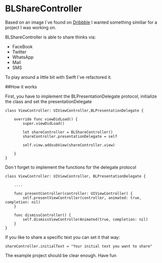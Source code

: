 BLShareController
=================

Based on an image I´ve found on [Dribbble](https://dribbble.com/shots/1708543-Share-Screen-IOS) I wanted something similiar for a project I was working on.
 
BLShareController is able to share thinks via:

* FaceBook
* Twitter
* WhatsApp
* Mail
* SMS


To play around a little bit with Swift I´ve refactored it. 


##How it works

First, you have to implement the BLPresentationDelegate protocol, initialize the class and set the presentationDelegate

```
class ViewController: UIViewController,BLPresentationDelegate {
	
	override func viewDidLoad() {
		super.viewDidLoad()
		
		let shareController = BLShareController()
		shareController.presentationDelegate = self
		
		self.view.addsubView(shareController.view)
		
	}
}
```

Don`t forget to implement the functions for the delegate protocol

```
class ViewController: UIViewController, BLPresentationDelegate {
	
	....
	
	func presentController(controller: UIViewController) {
        self.presentViewController(controller, animated: true, completion: nil)
    }
    
    func dismissController() {
        self.dismissViewControllerAnimated(true, completion: nil)
    }
}
```

If you like to share a specific text you can set it that way:

```
shareController.initialText = "Your initial text you want to share"
```

The example project should be clear enough. Have fun